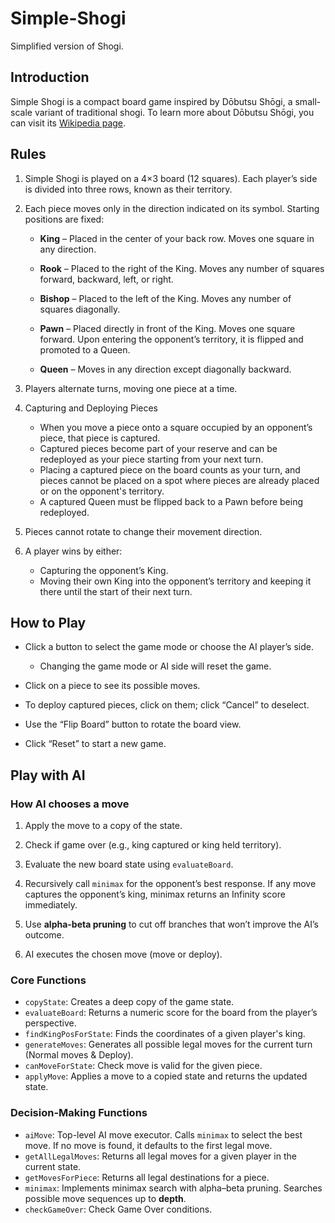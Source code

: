 # Simple-Shogi
Simplified version of Shogi.

## Introduction
Simple Shogi is a compact board game inspired by Dōbutsu Shōgi, a small-scale variant of traditional shogi. To learn more about Dōbutsu Shōgi, you can visit its [Wikipedia page](https://en.wikipedia.org/wiki/D%C5%8Dbutsu_sh%C5%8Dgi).

## Rules
1. Simple Shogi is played on a 4×3 board (12 squares). Each player’s side is divided into three rows, known as their territory.
2. Each piece moves only in the direction indicated on its symbol. Starting positions are fixed:

    * **King** – Placed in the center of your back row. Moves one square in any direction.

    * **Rook** – Placed to the right of the King. Moves any number of squares forward, backward, left, or right.

    * **Bishop** – Placed to the left of the King. Moves any number of squares diagonally.

    * **Pawn** – Placed directly in front of the King. Moves one square forward. Upon entering the opponent’s territory, it is flipped and promoted to a Queen.

    * **Queen** – Moves in any direction except diagonally backward.

3. Players alternate turns, moving one piece at a time.
4. Capturing and Deploying Pieces
    * When you move a piece onto a square occupied by an opponent’s piece, that piece is captured.
    * Captured pieces become part of your reserve and can be redeployed as your piece starting from your next turn.
    * Placing a captured piece on the board counts as your turn, and pieces cannot be placed on a spot where pieces are already placed or on the opponent's territory.
    * A captured Queen must be flipped back to a Pawn before being redeployed.
6. Pieces cannot rotate to change their movement direction.
7. A player wins by either:
    * Capturing the opponent’s King.
    * Moving their own King into the opponent’s territory and keeping it there until the start of their next turn.

## How to Play
* Click a button to select the game mode or choose the AI player’s side.

  * Changing the game mode or AI side will reset the game.

* Click on a piece to see its possible moves.

* To deploy captured pieces, click on them; click “Cancel” to deselect.

* Use the “Flip Board” button to rotate the board view.

* Click “Reset” to start a new game.

## Play with AI
### How AI chooses a move
1. Apply the move to a copy of the state.

2. Check if game over (e.g., king captured or king held territory).

3. Evaluate the new board state using `evaluateBoard`.

4. Recursively call `minimax` for the opponent’s best response. If any move captures the opponent’s king, minimax returns an Infinity score immediately.

5. Use **alpha-beta pruning** to cut off branches that won’t improve the AI’s outcome.

6. AI executes the chosen move (move or deploy).

### Core Functions
* `copyState`: Creates a deep copy of the game state.
* `evaluateBoard`: Returns a numeric score for the board from the player’s perspective.
* `findKingPosForState`: Finds the coordinates of a given player's king.
* `generateMoves`: Generates all possible legal moves for the current turn (Normal moves & Deploy).
* `canMoveForState`: Check move is valid for the given piece.
* `applyMove`: Applies a move to a copied state and returns the updated state.

### Decision-Making Functions
* `aiMove`: Top-level AI move executor. Calls `minimax` to select the best move. If no move is found, it defaults to the first legal move.
* `getAllLegalMoves`: Returns all legal moves for a given player in the current state.
* `getMovesForPiece`: Returns all legal destinations for a piece.
* `minimax`: Implements minimax search with alpha–beta pruning. Searches possible move sequences up to **depth**.
* `checkGameOver`: Check Game Over conditions.
